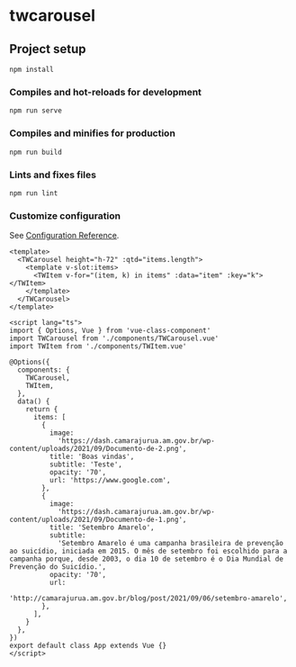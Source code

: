 # twcarousel

## Project setup

```
npm install
```

### Compiles and hot-reloads for development

```
npm run serve
```

### Compiles and minifies for production

```
npm run build
```

### Lints and fixes files

```
npm run lint
```

### Customize configuration

See [Configuration Reference](https://cli.vuejs.org/config/).

```
<template>
  <TWCarousel height="h-72" :qtd="items.length">
    <template v-slot:items>
      <TWItem v-for="(item, k) in items" :data="item" :key="k"></TWItem>
    </template>
  </TWCarousel>
</template>

<script lang="ts">
import { Options, Vue } from 'vue-class-component'
import TWCarousel from './components/TWCarousel.vue'
import TWItem from './components/TWItem.vue'

@Options({
  components: {
    TWCarousel,
    TWItem,
  },
  data() {
    return {
      items: [
        {
          image:
            'https://dash.camarajurua.am.gov.br/wp-content/uploads/2021/09/Documento-de-2.png',
          title: 'Boas vindas',
          subtitle: 'Teste',
          opacity: '70',
          url: 'https://www.google.com',
        },
        {
          image:
            'https://dash.camarajurua.am.gov.br/wp-content/uploads/2021/09/Documento-de-1.png',
          title: 'Setembro Amarelo',
          subtitle:
            'Setembro Amarelo é uma campanha brasileira de prevenção ao suicídio, iniciada em 2015. O mês de setembro foi escolhido para a campanha porque, desde 2003, o dia 10 de setembro é o Dia Mundial de Prevenção do Suicídio.',
          opacity: '70',
          url:
            'http://camarajurua.am.gov.br/blog/post/2021/09/06/setembro-amarelo',
        },
      ],
    }
  },
})
export default class App extends Vue {}
</script>

```
